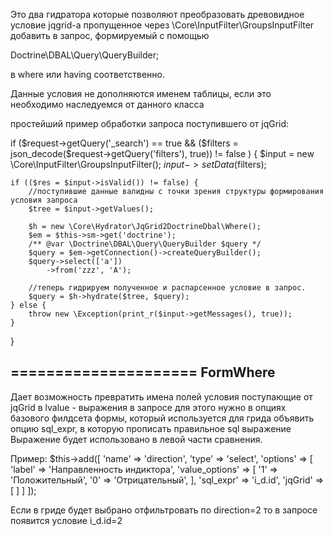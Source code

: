 Это два гидратора которые позволяют преобразовать древовидное условие jqgrid-а пропущенное через
\Core\InputFilter\GroupsInputFilter
добавить в запрос, формируемый с помощью

Doctrine\DBAL\Query\QueryBuilder;

в where или having соответственно.

Данные условия не дополняются именем таблицы, если это необходимо наследуемся от данного класса

простейший пример обработки запроса поступившего от jqGrid:

if ($request->getQuery('_search') == true && ($filters = json_decode($request->getQuery('filters'), true)) != false ) {
    $input = new \Core\InputFilter\GroupsInputFilter();
    $input->setData($filters);

    if (($res = $input->isValid()) != false) {
        //поступившие данные валидны с точки зрения структуры формирования условия запроса
        $tree = $input->getValues();

        $h = new \Core\Hydrator\JqGrid2DoctrineDbal\Where();
        $em = $this->sm->get('doctrine');
        /** @var \Doctrine\DBAL\Query\QueryBuilder $query */
        $query = $em->getConnection()->createQueryBuilder();
        $query->select(['a'])
            ->from('zzz', 'A');

        //теперь гидрируем полученное и распарсенное условие в запрос.
        $query = $h->hydrate($tree, $query);
    } else {
        throw new \Exception(print_r($input->getMessages(), true));
    }
}

=====================
FormWhere
------------
Дает возможность превратить имена полей условия поступающие от jqGrid в lvalue - выражения в запросе
для этого нужно в опциях базового филдсета формы, который используется для грида объявить опцию sql_expr, в которую прописать правильное sql выражение
Выражение будет использовано в левой части сравнения.

Пример:
$this->add([
    'name' => 'direction',
    'type' => 'select',
    'options' => [
        'label' => 'Направленность индиктора',
        'value_options' => [
            '1' => 'Положительный',
            '0' => 'Отрицательный',
        ],
        'sql_expr' => 'i_d.id',
        'jqGrid' => [
        ]
    ]
]);

Если в гриде будет выбрано отфильтровать по direction=2
то в запросе появится условие i_d.id=2
